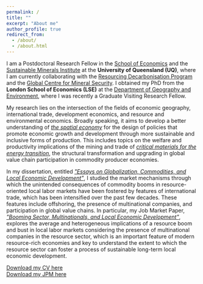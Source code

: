 ```yaml
---
permalink: /
title: ""
excerpt: "About me"
author_profile: true
redirect_from: 
  - /about/
  - /about.html
---
```


I am a Postdoctoral Research Fellow in the [School of Economics](https://economics.uq.edu.au) and the [Sustainable Minerals Institute](https://smi.uq.edu.au)  at the <b>University of Queensland (UQ)</b>, where I am currently collaborating with the [Resourcing Decarbonisation Program](https://smi.uq.edu.au/strategic-programs/resourcing-decarbonisation) and the [Global Centre for Mineral Security](https://smi.uq.edu.au/gcms). I obtained my PhD from the <b>London School of Economics (LSE)</b> at the [Department of Geography and Environment](https://www.lse.ac.uk/geography-and-environment), where I was recently a Graduate Visiting Research Fellow. 

My research lies on the intersection of the fields of economic geography, international trade, development economics, and resource and environmental economics. Broadly speaking, it aims to develop a better understanding of [<i>the spatial economy</i>](https://www.aeaweb.org/articles?id=10.1257/jel.20181414#:~:text=Spatial%20economics%20aims%20to%20explain,to%20the%20urban%20and%20local.) for the design of policies that promote economic growth and development through more sustainable and inclusive forms of production. This includes topics on the welfare and productivity implications of the mining and trade of [<i>critical materials for the energy transition</i>](https://www.irena.org/Energy-Transition/Technology/Critical-materials), the structural transformation and upgrading in global value chain participation in commodity producer economies.

In my dissertation, entitled [<i>"Essays on Globalization, Commodities, and Local Economic Development"</i>](http://etheses.lse.ac.uk/id/eprint/4504), I studied the market mechanisms through which the unintended consequences of commodity booms in resource-oriented local labor markets have been fostered by features of international trade, which has been intensified over the past few decades. These features include offshoring, the presence of multinational companies, and participation in global value chains. In particular, my Job Market Paper, [<i>"Booming Sector, Multinationals, and Local Economic Development"</i>](https://papers.ssrn.com/sol3/papers.cfm?abstract_id=4460735), explores the average and heterogeneous implications of a resource boom and bust in local labor markets considering the presence of multinational companies in the resource sector, which is an important feature of modern resource-rich economies and key to understand the extent to which the resource sector can foster a process of sustainable long-term local economic development.

[Download my CV here](https://juandanielsotodiaz.github.io/site/files/JuanSotoDiaz_CV.pdf)          
[Download my JPM here](https://papers.ssrn.com/sol3/papers.cfm?abstract_id=4460735)   

   
